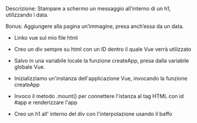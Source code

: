 Descrizione:
Stampare a schermo un messaggio all’interno di un h1, utilizzando i data.

Bonus:
Aggiungere alla pagina un’immagine, presa anch’essa da un data.

- Linko vue sul mio file html

- Creo un div sempre su html con un ID dentro il quale Vue verrà utilizzato

- Salvo in una variabile locale la funzione createApp, presa dalla variabile globale Vue.

- Inizializziamo un'instanza dell'applicazione Vue, invocando la funzione createApp

- Invoco il metodo .mount() per connettere l'istanza al tag HTML con id #app e renderizzare l'app

- Creo un h1 all' interno del div con l'interpolazione usando il baffo
